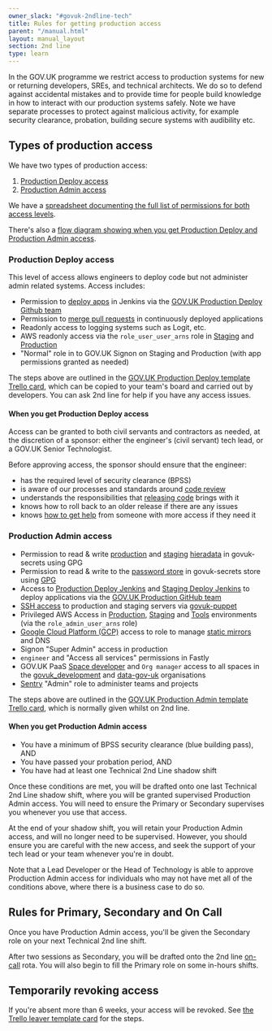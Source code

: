 ```yaml
---
owner_slack: "#govuk-2ndline-tech"
title: Rules for getting production access
parent: "/manual.html"
layout: manual_layout
section: 2nd line
type: learn
---
```


In the GOV.UK programme we restrict access to production systems for new or
returning developers, SREs, and technical architects. We do so to defend
against accidental mistakes and to provide time for people build knowledge in
how to interact with our production systems safely. Note we have separate
processes to protect against malicious activity, for example security
clearance, probation, building secure systems with audibility etc.

## Types of production access

We have two types of production access:

1. [Production Deploy access](#production-deploy-access)
2. [Production Admin access](#production-admin-access)

We have a [spreadsheet documenting the full list of permissions for both access levels](https://docs.google.com/spreadsheets/d/1oqy7tKpB8mHBhHQ9jAZu0NR0GKKZXOqtQGBKHYVnpmk/edit?usp=sharing).

There's also a [flow diagram showing when you get Production Deploy and Production Admin access](https://docs.google.com/presentation/d/10oRKrXqYki7LSFUySjb1e_FdTYGLihMKjeoH9qWC1kU/edit).

### Production Deploy access

This level of access allows engineers to deploy code but not administer admin related
systems. Access includes:

- Permission to [deploy apps](/manual/development-pipeline.html#deployment) in Jenkins via the [GOV.UK Production Deploy Github team](https://github.com/orgs/alphagov/teams/gov-uk-production-deploy)
- Permission to [merge pull requests](/manual/merge-pr.html#header) in continuously deployed applications
- Readonly access to logging systems such as Logit, etc.
- AWS readonly access via the `role_user_user_arns` role in [Staging](https://github.com/alphagov/govuk-aws-data/blob/main/data/infra-security/staging/common.tfvars) and [Production](https://github.com/alphagov/govuk-aws-data/blob/main/data/infra-security/production/common.tfvars)
- "Normal" role in to GOV.UK Signon on Staging and Production (with app permissions granted as needed)

The steps above are outlined in the [GOV.UK Production Deploy template Trello card](https://trello.com/c/S9sex2XU/1391-govuk-production-deploy-access-for-name), which can be copied to
your team's board and carried out by developers. You can ask 2nd line for help if you have
any access issues.

#### When you get Production Deploy access

Access can be granted to both civil servants and contractors as needed, at the discretion of a sponsor: either the engineer's (civil servant) tech lead, or a GOV.UK Senior Technologist.

Before approving access, the sponsor should ensure that the engineer:

- has the required level of security clearance (BPSS)
- is aware of our processes and standards around [code review](https://gds-way.cloudapps.digital/manuals/code-review-guidelines.html)
- understands the responsibilities that [releasing code](/manual/development-pipeline.html#deployment) brings with it
- knows how to roll back to an older release if there are any issues
- knows [how to get help](/manual/ask-for-help.html) from someone with more access if they need it

### Production Admin access

- Permission to read & write [production](https://github.com/alphagov/govuk-secrets/blob/main/puppet_aws/hieradata/production_credentials.yaml) and [staging](https://github.com/alphagov/govuk-secrets/blob/main/puppet_aws/hieradata/staging_credentials.yaml) [hieradata](/manual/encrypted-hiera-data.html#what-to-do-when-someone-gets-production-access) in govuk-secrets using GPG
- Permission to read & write to the [password store](https://github.com/alphagov/govuk-secrets/tree/main/pass) in govuk-secrets store using [GPG](https://github.com/alphagov/govuk-secrets/blob/master/pass/2ndline/.gpg-id)
- Access to [Production Deploy Jenkins](https://deploy.blue.production.govuk.digital/) and [Staging Deploy Jenkins](https://deploy.blue.staging.govuk.digital/) to deploy applications via the [GOV.UK Production GitHub team](https://github.com/orgs/alphagov/teams/gov-uk-production)
- [SSH access](/manual/howto-ssh-to-machines.html) to production and staging servers via [govuk-puppet](https://github.com/alphagov/govuk-puppet)
- Privileged AWS Access in [Production](https://github.com/alphagov/govuk-aws-data/blob/master/data/infra-security/production/common.tfvars), [Staging](https://github.com/alphagov/govuk-aws-data/blob/master/data/infra-security/staging/common.tfvars) and [Tools](https://github.com/alphagov/govuk-aws-data/blob/master/data/infra-security/tools/common.tfvars) environments (via the `role_admin_user_arns` role)
- [Google Cloud Platform (GCP)](/manual/google-cloud-platform-gcp.html) access to role to manage [static mirrors](/manual/fall-back-to-mirror.html) and DNS
- Signon "Super Admin" access in production
- `engineer` and "Access all services" permissions in Fastly
- GOV.UK PaaS [Space developer](https://docs.cloud.service.gov.uk/orgs_spaces_users.html#space-developer) and `Org manager`
  access to all spaces in the [govuk_development](https://admin.cloud.service.gov.uk/organisations/f8718311-b9a4-49d3-b1c7-7c5345a74e35) and [data-gov-uk](https://admin.cloud.service.gov.uk/organisations/39c3d2c5-8809-4dcf-8cd6-a8f62923a295/users) organisations
- [Sentry](https://sentry.io/settings/govuk/members/) "Admin" role to administer teams and projects

The steps above are outlined in the [GOV.UK Production Admin template Trello card](https://trello.com/c/GIHPZi2o/382-production-admin-access-for-2nd-line), which is normally given whilst on 2nd line.

#### When you get Production Admin access

- You have a minimum of BPSS security clearance (blue building pass), AND
- You have passed your probation period, AND
- You have had at least one Technical 2nd Line shadow shift

Once these conditions are met, you will be drafted onto one last Technical 2nd Line shadow shift, where you will be granted supervised Production Admin access. You will need to ensure the Primary or Secondary supervises you whenever you use that access.

At the end of your shadow shift, you will retain your Production Admin access, and will no longer need to be supervised. However, you should ensure you are careful with the new access, and seek the support of your tech lead or your team whenever you're in doubt.

Note that a Lead Developer or the Head of Technology is able to approve Production Admin access for individuals who may not have met all of the conditions above, where there is a business case to do so.

## Rules for Primary, Secondary and On Call

Once you have Production Admin access, you'll be given the Secondary role on your next Technical 2nd line shift.

After two sessions as Secondary, you will be drafted onto the 2nd line [on-call](/manual/on-call.html) rota.
You will also begin to fill the Primary role on some in-hours shifts.

## Temporarily revoking access

If you're absent more than 6 weeks, your access will be revoked. See [the Trello
leaver template card](https://trello.com/c/IQIV54Pc/378-leaver-name-here-tech-role)
for the steps.
